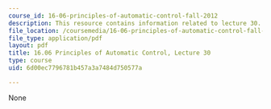 ```yaml
---
course_id: 16-06-principles-of-automatic-control-fall-2012
description: This resource contains information related to lecture 30.
file_location: /coursemedia/16-06-principles-of-automatic-control-fall-2012/6d00ec7796781b457a3a7484d750577a_MIT16_06F12_Lecture_30.pdf
file_type: application/pdf
layout: pdf
title: 16.06 Principles of Automatic Control, Lecture 30
type: course
uid: 6d00ec7796781b457a3a7484d750577a

---
```

None